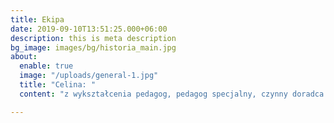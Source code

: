 ```yaml
---
title: Ekipa
date: 2019-09-10T13:51:25.000+06:00
description: this is meta description
bg_image: images/bg/historia_main.jpg
about:
  enable: true
  image: "/uploads/general-1.jpg"
  title: "Celina: "
  content: "z wykształcenia pedagog, pedagog specjalny, czynny doradca zawodowy i hortiterapeuta. W stowarzyszeniu odpowiada za prowadzenie całej gamy warsztatów kosmetyki naturalnej, ogrodolecznictwa, aromaterapii itp. Pisze, koordynuje rozlicza projekty realizowane przez Stowarzyszenie. Specjalistka ;-) od podawania hospicyjnym zwierzakom leków, zastrzyków, kroplówek, zakładania pampersów, tulenia i szeptania, że już wszystko będzie dobrze."

---
```

